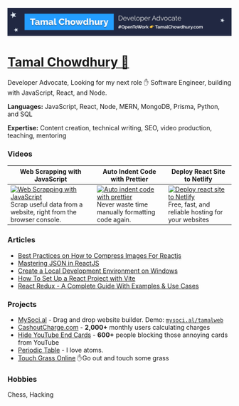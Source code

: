 <a href="#"><img src="/img/banner.png" alt="github banner for tamal chowdhury" /></a>

# [Tamal Chowdhury 🥑](https://tamalchowdhury.com)

Developer Advocate, Looking for my next role ✋ Software Engineer, building with JavaScript, React, and Node.

**Languages:** JavaScript, React, Node, MERN, MongoDB, Prisma, Python, and SQL

**Expertise:** Content creation, technical writing, SEO, video production, teaching, mentoring 

### Videos

| **Web Scrapping with JavaScript** | **Auto Indent Code with Prettier** |  **Deploy React Site to Netlify** |
| --- | --- | --- |
|  [![Web Scrapping with JavaScript](https://i.ytimg.com/vi/-GKTZJbCIhE/hqdefault.jpg?sqp=-oaymwEcCPYBEIoBSFXyq4qpAw4IARUAAIhCGAFwAcABBg==&rs=AOn4CLBvgWPryTceRIpjWRTNlSE83sFvsA)](https://www.youtube.com/watch?v=-GKTZJbCIhE) <br /> Scrap useful data from a website, right from the browser console.  |  [![Auto indent code with prettier](https://i.ytimg.com/vi/dZU2HsrlGZ4/hqdefault.jpg?sqp=-oaymwEcCPYBEIoBSFXyq4qpAw4IARUAAIhCGAFwAcABBg==&rs=AOn4CLBK7ZFtFI88Mymlgs1udkVc5bYzgg)](https://www.youtube.com/watch?v=dZU2HsrlGZ4) <br /> Never waste time manually formatting code again.   |  [![Deploy react site to Netlify](https://i.ytimg.com/vi/aJVKKbisM0w/hqdefault.jpg?sqp=-oaymwEcCPYBEIoBSFXyq4qpAw4IARUAAIhCGAFwAcABBg==&rs=AOn4CLBTUsDO9Vg3-mSJvQiSqk0Fd7PO6w)](https://www.youtube.com/watch?v=aJVKKbisM0w) <br /> Free, fast, and reliable hosting for your websites  |

### Articles

- [Best Practices on How to Compress Images For Reactjs](https://tamalweb.com/compress-images-reactjs)
- [Mastering JSON in ReactJS](https://tamalweb.com/json-reactjs)
- [Create a Local Development Environment on Windows](https://www.digitalocean.com/community/tutorials/how-to-install-node-js-and-create-a-local-development-environment-on-windows)
- [How To Set Up a React Project with Vite](https://www.digitalocean.com/community/tutorials/how-to-set-up-a-react-project-with-vite)
- [React Redux - A Complete Guide With Examples & Use Cases](https://memberstack.com/blog/react-redux)

### Projects

- [MySoci.al](https://mysoci.al) - Drag and drop website builder. Demo: [`mysoci.al/tamalweb`](https://mysoci.al/tamalweb)
- [CashoutCharge.com](https://cashoutcharge.com) - **2,000+** monthly users calculating charges
- [Hide YouTube End Cards](https://chrome.google.com/webstore/detail/hide-youtube-end-cards/ifmbbceocmponbpifmpkkhnidmgopmmf) - **600+** people blocking those annoying cards from YouTube
- [Periodic Table](https://periodictableonline.netlify.app/) - I love atoms.
- [Touch Grass Online](https://touchgrass.tamalweb.com) ✋Go out and touch some grass

### Hobbies

Chess, Hacking
